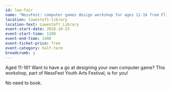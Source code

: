 ```yaml
---
id: low-fair
name: "NessFest: computer games design workshop for ages 11-16 from FlipSide"
location: lowestoft-library
location-text: Lowestoft Library
event-start-date: 2018-10-23
event-start-time: 1200
event-end-time: 1400
event-ticket-price: free
event-category: half-term
breadcrumb: y
---
```


Aged 11-16? Want to have a go at designing your own computer game? This workshop, part of NessFest Youth Arts Festival, is for you!

No need to book.
